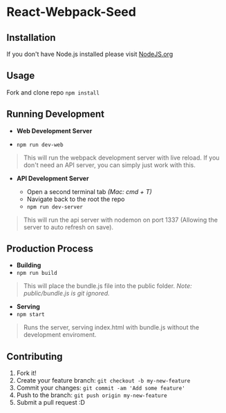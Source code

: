 # React-Webpack-Seed

## Installation
If you don't have Node.js installed please visit [NodeJS.org](https://nodejs.org/en/)

## Usage
Fork and clone repo
`npm install`

## Running Development
* **Web Development Server**

 * `npm run dev-web`

>This will run the webpack development server with live reload. If you don't need an API server, you can simply just work with this.

* **API Development Server**

  * Open a second terminal tab *(Mac: cmd + T)*
  * Navigate back to the root the repo
  * `npm run dev-server`

>This will run the api server with nodemon on port 1337 (Allowing the server to auto refresh on save).

## Production Process
* **Building**
 * `npm run build`
 
>This will place the bundle.js file into the public folder.
>*Note: public/bundle.js is git ignored.*

* **Serving**
 * `npm start`
 
>Runs the server, serving index.html with bundle.js without the development enviroment.


## Contributing
1. Fork it!
2. Create your feature branch: `git checkout -b my-new-feature`
3. Commit your changes: `git commit -am 'Add some feature'`
4. Push to the branch: `git push origin my-new-feature`
5. Submit a pull request :D
